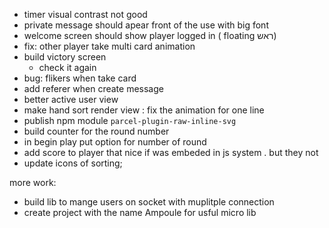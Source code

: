 * timer visual contrast not good
* private message should apear front of the use with big font 
* welcome screen should show player logged in ( floating ראש)
* fix: other player take multi card animation
* build victory screen 
    * check it again
* bug: flikers when take card
* add referer when create message
* better active user view
* make hand sort render view : fix the animation for one line
* publish npm module `parcel-plugin-raw-inline-svg`
* build counter for the round number
* in begin play put option for number of round
* add score to player
  that  nice if was embeded in js system . but they not
* update icons of sorting;

   
more work: 

* build lib to mange users on socket with muplitple connection
* create project with the name Ampoule for usful micro lib

